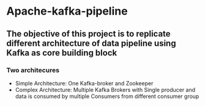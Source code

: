 # Apache-kafka-pipeline
## The objective of this project is to replicate different architecture of data pipeline using Kafka as core building block

### Two architecures
* Simple Architecture: One Kafka-broker and Zookeeper
* Complex Architecture: Multiple Kafka Brokers with Single producer and data is consumed by multiple Consumers from different consumer group
